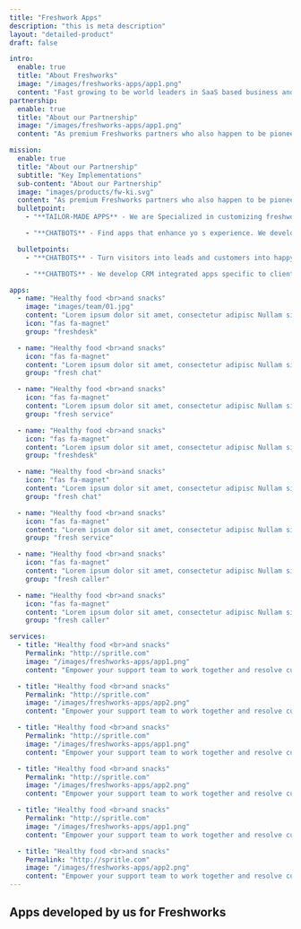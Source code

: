 ```yaml
---
title: "Freshwork Apps"
description: "this is meta description"
layout: "detailed-product"
draft: false

intro:
  enable: true
  title: "About Freshworks"
  image: "/images/freshworks-apps/app1.png"
  content: "Fast growing to be world leaders in SaaS based business and customer engagement solutions.<br> Freshworks is aiming to ease the entire lifecycle of business continuity and enhance workflow around sales, support, customer engagement and many more. Serving business of all sized ranging from enterprises to start ups."
partnership:
  enable: true
  title: "About our Partnership"
  image: "/images/freshworks-apps/app1.png"
  content: "As premium Freshworks partners who also happen to be pioneers in their partners program.<br> We enjoy the challenge of delivering solutions to an assortment of requirement domains. We are now beaming to be your best choice for Freshworks based custom development or marketplace plug-ins. Catch a glimpse of our portfolio."

mission:
  enable: true
  title: "About our Partnership"
  subtitle: "Key Implementations"
  sub-content: "About our Partnership"
  image: "images/products/fw-ki.svg"
  content: "As premium Freshworks partners who also happen to be pioneers in their partners program, we enjoy the challenge of delivering solutions to an assortment of requirement domains. We are now beaming to be your best choice for Freshworks based custom development or marketplace plug-ins. Catch a glimpse of our portfolio."
  bulletpoint:
    - "**TAILOR-MADE APPS** - We are Specialized in customizing freshworks product THE WAY YOU SEE FIT. We deliver tailored features to your specific business needs."

    - "**CHATBOTS** - Find apps that enhance yo s experience. We develop and publish apps on the Freshworks marketplace that collaborates between multiple systems."

  bulletpoints:
    - "**CHATBOTS** - Turn visitors into leads and customers into happy, engaged users. We develop both decision tree and AI-driven chatbots.  "

    - "**CHATBOTS** - We develop CRM integrated apps specific to client needs.All our apps developed through this partnership communicate through Zoho API and data."

apps:
  - name: "Healthy food <br>and snacks"
    image: "images/team/01.jpg"
    content: "Lorem ipsum dolor sit amet, consectetur adipisc Nullam sit vel egestas in. Duis orci, suspendisse nec phasellus sapien natoque"
    icon: "fas fa-magnet"
    group: "freshdesk"

  - name: "Healthy food <br>and snacks"
    icon: "fas fa-magnet"
    content: "Lorem ipsum dolor sit amet, consectetur adipisc Nullam sit vel egestas in. Duis orci, suspendisse nec phasellus sapien natoque"
    group: "fresh chat"

  - name: "Healthy food <br>and snacks"
    icon: "fas fa-magnet"
    content: "Lorem ipsum dolor sit amet, consectetur adipisc Nullam sit vel egestas in. Duis orci, suspendisse nec phasellus sapien natoque"
    group: "fresh service"

  - name: "Healthy food <br>and snacks"
    icon: "fas fa-magnet"
    content: "Lorem ipsum dolor sit amet, consectetur adipisc Nullam sit vel egestas in. Duis orci, suspendisse nec phasellus sapien natoque"
    group: "freshdesk"

  - name: "Healthy food <br>and snacks"
    icon: "fas fa-magnet"
    content: "Lorem ipsum dolor sit amet, consectetur adipisc Nullam sit vel egestas in. Duis orci, suspendisse nec phasellus sapien natoque"
    group: "fresh chat"

  - name: "Healthy food <br>and snacks"
    icon: "fas fa-magnet"
    content: "Lorem ipsum dolor sit amet, consectetur adipisc Nullam sit vel egestas in. Duis orci, suspendisse nec phasellus sapien natoque"
    group: "fresh service"

  - name: "Healthy food <br>and snacks"
    icon: "fas fa-magnet"
    content: "Lorem ipsum dolor sit amet, consectetur adipisc Nullam sit vel egestas in. Duis orci, suspendisse nec phasellus sapien natoque"
    group: "fresh caller"

  - name: "Healthy food <br>and snacks"
    icon: "fas fa-magnet"
    content: "Lorem ipsum dolor sit amet, consectetur adipisc Nullam sit vel egestas in. Duis orci, suspendisse nec phasellus sapien natoque"
    group: "fresh caller"

services:
  - title: "Healthy food <br>and snacks"
    Permalink: "http://spritle.com"
    image: "/images/freshworks-apps/app1.png"
    content: "Empower your support team to work together and resolve customer issues faster."

  - title: "Healthy food <br>and snacks"
    Permalink: "http://spritle.com"
    image: "/images/freshworks-apps/app2.png"
    content: "Empower your support team to work together and resolve customer issues faster."

  - title: "Healthy food <br>and snacks"
    Permalink: "http://spritle.com"
    image: "/images/freshworks-apps/app1.png"
    content: "Empower your support team to work together and resolve customer issues faster."

  - title: "Healthy food <br>and snacks"
    Permalink: "http://spritle.com"
    image: "/images/freshworks-apps/app2.png"
    content: "Empower your support team to work together and resolve customer issues faster."

  - title: "Healthy food <br>and snacks"
    Permalink: "http://spritle.com"
    image: "/images/freshworks-apps/app1.png"
    content: "Empower your support team to work together and resolve customer issues faster."

  - title: "Healthy food <br>and snacks"
    Permalink: "http://spritle.com"
    image: "/images/freshworks-apps/app2.png"
    content: "Empower your support team to work together and resolve customer issues faster."
---
```


## Apps developed **by us for Freshworks**
